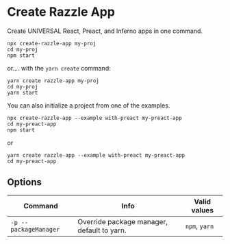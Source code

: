 # Create Razzle App

Create UNIVERSAL React, Preact, and Inferno apps in one command.

```
npx create-razzle-app my-proj
cd my-proj
npm start
```

or.... with the `yarn create` command:

```
yarn create razzle-app my-proj
cd my-proj
yarn start
```

You can also initialize a project from one of the examples.

```
npx create-razzle-app --example with-preact my-preact-app
cd my-preact-app
npm start
```

or

```
yarn create razzle-app --example with-preact my-preact-app
cd my-preact-app
```

## Options

Command|Info|Valid values
--- | --- | ---
`-p --packageManager`|Override package manager, default to yarn.|`npm`, `yarn`
